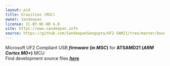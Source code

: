 ```yaml
---
layout: pid
title: Gravitino (MSC)
owner: Sandeepan
license: CC-BY-NC-ND 4.0
site: https://www.sandeepan.info
source: https://github.com/SandeepanSengupta/UF2-SAM21/tree/master/boards
---
```

Microsoft UF2 Compliant USB **_firmware_ (in  _MSC_)** for **ATSAMD21 (_ARM Cortex M0+_)** MCU
<br/>
Find development source files **_[here](https://github.com/SandeepanSengupta/SAMD21)_**
